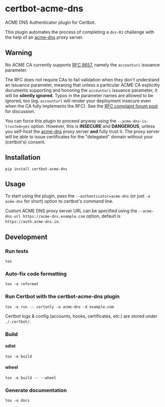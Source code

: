 # certbot-acme-dns

ACME DNS Authenticator plugin for Certbot.

This plugin automates the process of completing a `dns-01` challenge with the
help of an [acme-dns] proxy server.

## Warning

No ACME CA currently supports [RFC 8657], namely the `accounturi` issuance
parameter.

The RFC does not require CAs to fail validation when they don't understand an
issuance parameter, meaning that unless a particular ACME CA explicitly
documents supporting and honoring the `accounturi` issuance parameter, it
will be **silently ignored**. Typos in the parameter names are allowed to be
ignored, too (eg. `accounturl` will render your deployment insecure even when
the CA fully implements the RFC). See the [RFC complaint forum post] for
discussion.

You can force this plugin to proceed anyway using the
`--acme-dns-is-trusted=yes` option. However, this is **INSECURE** and
**DANGEROUS**, unless you self-host the [acme-dns] proxy server **and** fully
trust it. The proxy server will be able to issue certificates for the
"delegated" domain without your (certbot's) consent.

## Installation

```
pip install certbot-acme-dns
```

## Usage

To start using the plugin, pass the `--authenticator=acme-dns` (or just
`-a acme-dns` for short) option to certbot's command line.

Custom ACME DNS proxy server URL can be specified using the
`--acme-dns-url https://acme-dns.example.com` option, default is
`https://auth.acme-dns.io`.

## Development

### Run tests

```
tox
```

### Auto-fix code formatting

```
tox -e reformat
```

### Run Certbot with the certbot-acme-dns plugin

```
tox -e run -- certonly -a acme-dns -d example.com
```

Certbot logs & config (accounts, hooks, certificates, etc.) are stored under `./.certbot/`.

### Build

#### sdist

```
tox -e build
```

#### wheel

```
tox -e build -- --wheel
```

### Generate documentation

```
tox -e docs
```

[acme-dns]: https://github.com/joohoi/acme-dns
[RFC 8657]: https://tools.ietf.org/html/rfc8657
[RFC complaint forum post]: https://community.letsencrypt.org/t/boulder-ignores-rfc-8657-accounturi/123336
